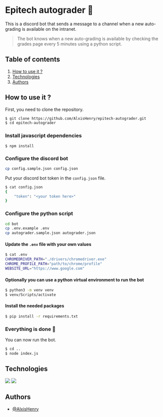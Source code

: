 # Epitech autograder 🐡

This is a discord bot that sends a message to a channel when a new auto-grading is available on the intranet. 

> The bot knows when a new auto-grading is available by checking the grades page every 5 minutes using a python script.

## Table of contents
1. [How to use it ?](#how-to-use-it-)
2. [Technologies](#technologies)
3. [Authors](#authors)

## How to use it ?

First, you need to clone the repository.

```bash
$ git clone https://github.com/AlxisHenry/epitech-autograder.git
$ cd epitech-autograder
```

### Install javascript dependencies

```
$ npm install
```

### Configure the discord bot

```bash
cp config.sample.json config.json
```

Put your discord bot token in the `config.json` file.

```bash
$ cat config.json
{
	"token": "<your token here>"
}
```

### Configure the python script

```bash
cd bot
cp .env.example .env
cp autograder.sample.json autograder.json
```

#### Update the `.env` file with your own values

```bash
$ cat .env
CHROMEDRIVER_PATH="./drivers/chromedriver.exe"
CHROME_PROFILE_PATH="path/to/chrome/profile"
WEBSITE_URL="https://www.google.com"
```

#### Optionally you can use a python virtual environment to run the bot

```bash
$ python3 -m venv venv
$ venv/Scripts/activate
```

#### Install the needed packages

```bash
$ pip install -r requirements.txt
```

### Everything is done :tada:

You can now run the bot.

```bash
$ cd ..
$ node index.js
```

## Technologies

![](https://img.shields.io/badge/javascript-%2320232a.svg?style=for-the-badge&logo=javascript&color=20232a)
![](https://img.shields.io/badge/python-%2320232a.svg?style=for-the-badge&logo=python&color=20232a)

## Authors

- [@AlxisHenry](https://github.com/AlxisHenry)

